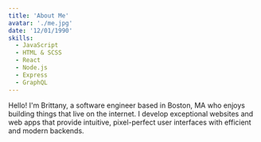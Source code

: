 ```yaml
---
title: 'About Me'
avatar: './me.jpg'
date: '12/01/1990'
skills:
  - JavaScript
  - HTML & SCSS
  - React
  - Node.js
  - Express
  - GraphQL
---
```


Hello! I'm Brittany, a software engineer based in Boston, MA who enjoys building things that live on the internet. I develop exceptional websites and web apps that provide intuitive, pixel-perfect user interfaces with efficient and modern backends.

